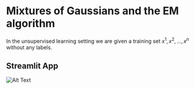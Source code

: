 # Mixtures of Gaussians and the EM algorithm

In the unsupervised learning setting we are given a training set $`{x^{1}, x^{2}, ..., x^{n}}`$ without any labels.



## Streamlit App
![Alt Text](./gmm.gif)

